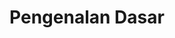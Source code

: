 ---
title: Pengenalan Dasar
nav_order: 1
layout: default
has_children: true
permalink: dasar.html
---